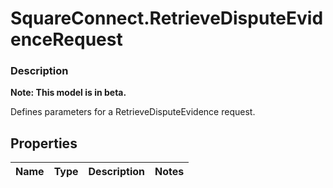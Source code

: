 # SquareConnect.RetrieveDisputeEvidenceRequest

### Description
**Note: This model is in beta.**

Defines parameters for a RetrieveDisputeEvidence request.

## Properties
Name | Type | Description | Notes
------------ | ------------- | ------------- | -------------


